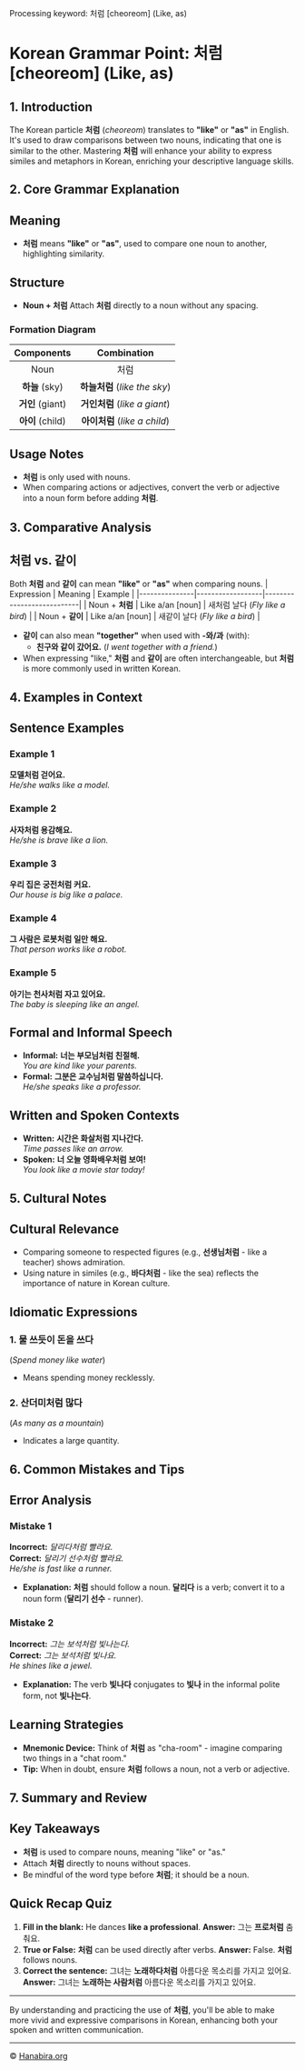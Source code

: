 Processing keyword: 처럼 [cheoreom] (Like, as)
# Korean Grammar Point: 처럼 [cheoreom] (Like, as)

## 1. Introduction
The Korean particle **처럼** (*cheoreom*) translates to **"like"** or **"as"** in English. It's used to draw comparisons between two nouns, indicating that one is similar to the other. Mastering **처럼** will enhance your ability to express similes and metaphors in Korean, enriching your descriptive language skills.

## 2. Core Grammar Explanation
## Meaning
- **처럼** means **"like"** or **"as"**, used to compare one noun to another, highlighting similarity.
## Structure
- **Noun + 처럼**
Attach **처럼** directly to a noun without any spacing.
### Formation Diagram
|   Components   |            Combination             |
|:--------------:|:----------------------------------:|
|       Noun     |                처럼                |
| **하늘** (sky) | **하늘처럼** (*like the sky*)     |
|  **거인** (giant)  | **거인처럼** (*like a giant*)    |
| **아이** (child) | **아이처럼** (*like a child*)    |
## Usage Notes
- **처럼** is only used with nouns.
- When comparing actions or adjectives, convert the verb or adjective into a noun form before adding **처럼**.

## 3. Comparative Analysis
## **처럼** vs. **같이**
Both **처럼** and **같이** can mean **"like"** or **"as"** when comparing nouns.
| Expression    | Meaning          | Example                   |
|---------------|------------------|---------------------------|
| Noun + **처럼** | Like a/an [noun] | 새처럼 날다 (*Fly like a bird*) |
| Noun + **같이** | Like a/an [noun] | 새같이 날다 (*Fly like a bird*) |
- **같이** can also mean **"together"** when used with **-와/과** (with):
  - **친구와 같이 갔어요.** (*I went together with a friend.*)
- When expressing "like," **처럼** and **같이** are often interchangeable, but **처럼** is more commonly used in written Korean.

## 4. Examples in Context
## Sentence Examples
### Example 1
**모델처럼 걷어요.**  
*He/she walks like a model.*
### Example 2
**사자처럼 용감해요.**  
*He/she is brave like a lion.*
### Example 3
**우리 집은 궁전처럼 커요.**  
*Our house is big like a palace.*
### Example 4
**그 사람은 로봇처럼 일만 해요.**  
*That person works like a robot.*
### Example 5
**아기는 천사처럼 자고 있어요.**  
*The baby is sleeping like an angel.*
## Formal and Informal Speech
- **Informal:**
  **너는 부모님처럼 친절해.**  
  *You are kind like your parents.*
- **Formal:**
  **그분은 교수님처럼 말씀하십니다.**  
  *He/she speaks like a professor.*
## Written and Spoken Contexts
- **Written:**
  **시간은 화살처럼 지나간다.**  
  *Time passes like an arrow.*
- **Spoken:**
  **너 오늘 영화배우처럼 보여!**  
  *You look like a movie star today!*

## 5. Cultural Notes
## Cultural Relevance
- Comparing someone to respected figures (e.g., **선생님처럼** - like a teacher) shows admiration.
- Using nature in similes (e.g., **바다처럼** - like the sea) reflects the importance of nature in Korean culture.
## Idiomatic Expressions
### 1. **물 쓰듯이 돈을 쓰다**  
(*Spend money like water*)
- Means spending money recklessly.
### 2. **산더미처럼 많다**  
(*As many as a mountain*)
- Indicates a large quantity.

## 6. Common Mistakes and Tips
## Error Analysis
### Mistake 1
**Incorrect:** *달리다처럼 빨라요.*  
**Correct:** *달리기 선수처럼 빨라요.*  
*He/she is fast like a runner.*
- **Explanation:** **처럼** should follow a noun. **달리다** is a verb; convert it to a noun form (**달리기 선수** - runner).
### Mistake 2
**Incorrect:** *그는 보석처럼 빛나는다.*  
**Correct:** *그는 보석처럼 빛나요.*  
*He shines like a jewel.*
- **Explanation:** The verb **빛나다** conjugates to **빛나** in the informal polite form, not **빛나는다**.
## Learning Strategies
- **Mnemonic Device:** Think of **처럼** as "cha-room" - imagine comparing two things in a "chat room."
- **Tip:** When in doubt, ensure **처럼** follows a noun, not a verb or adjective.

## 7. Summary and Review
## Key Takeaways
- **처럼** is used to compare nouns, meaning "like" or "as."
- Attach **처럼** directly to nouns without spaces.
- Be mindful of the word type before **처럼**; it should be a noun.
## Quick Recap Quiz
1. **Fill in the blank:** He dances **like a professional**.
   **Answer:** 그는 **프로처럼** 춤춰요.
2. **True or False:** **처럼** can be used directly after verbs.
   **Answer:** False. **처럼** follows nouns.
3. **Correct the sentence:** 그녀는 **노래하다처럼** 아름다운 목소리를 가지고 있어요.
   **Answer:** 그녀는 **노래하는 사람처럼** 아름다운 목소리를 가지고 있어요.

---
By understanding and practicing the use of **처럼**, you'll be able to make more vivid and expressive comparisons in Korean, enhancing both your spoken and written communication.

---
© [Hanabira.org](https://hanabira.org)

